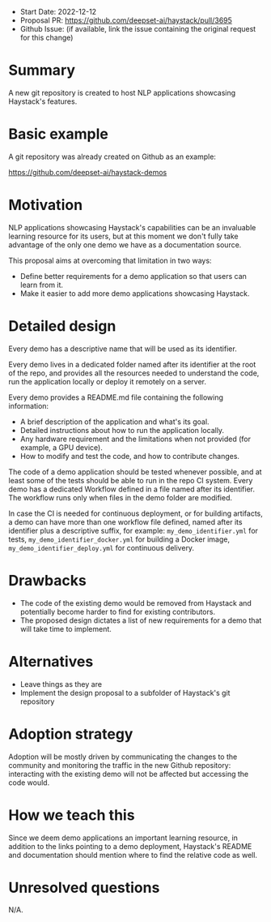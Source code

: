 - Start Date: 2022-12-12
- Proposal PR: https://github.com/deepset-ai/haystack/pull/3695
- Github Issue: (if available, link the issue containing the original request for this change)

# Summary

A new git repository is created to host NLP applications showcasing Haystack's features.

# Basic example

A git repository was already created on Github as an example:

https://github.com/deepset-ai/haystack-demos

# Motivation

NLP applications showcasing Haystack's capabilities can be an invaluable learning resource
for its users, but at this moment we don't fully take advantage of the only one demo we have
as a documentation source.

This proposal aims at overcoming that limitation in two ways:
- Define better requirements for a demo application so that users can learn from it.
- Make it easier to add more demo applications showcasing Haystack.

# Detailed design

Every demo has a descriptive name that will be used as its identifier.

Every demo lives in a dedicated folder named after its identifier at the root of the repo, and
provides all the resources needed to understand the code, run the application locally or deploy it
remotely on a server.

Every demo provides a README.md file containing the following information:
- A brief description of the application and what's its goal.
- Detailed instructions about how to run the application locally.
- Any hardware requirement and the limitations when not provided (for example, a GPU device).
- How to modify and test the code, and how to contribute changes.

The code of a demo application should be tested whenever possible, and at least some of the
tests should be able to run in the repo CI system. Every demo has a dedicated Workflow defined
in a file named after its identifier. The workflow runs only when files in the demo folder are
modified.

In case the CI is needed for continuous deployment, or for building artifacts, a demo can have
more than one workflow file defined, named after its identifier plus a descriptive suffix, for
example: `my_demo_identifier.yml` for tests, `my_demo_identifier_docker.yml` for building a
Docker image, `my_demo_identifier_deploy.yml` for continuous delivery.

# Drawbacks

- The code of the existing demo would be removed from Haystack and potentially become harder to
  find for existing contributors.
- The proposed design dictates a list of new requirements for a demo that will take time to
  implement.

# Alternatives

- Leave things as they are
- Implement the design proposal to a subfolder of Haystack's git repository

# Adoption strategy

Adoption will be mostly driven by communicating the changes to the community and monitoring the
traffic in the new Github repository: interacting with the existing demo will not be affected
but accessing the code would.

# How we teach this

Since we deem demo applications an important learning resource, in addition to the links pointing to
a demo deployment, Haystack's README and documentation should mention where to find the relative
code as well.

# Unresolved questions

N/A.
